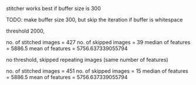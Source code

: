 stitcher works best if buffer size is 300

TODO:
make buffer size 300, but skip the iteration if buffer is whitespace

threshold 2000, 

no. of stitched images = 427
no. of skipped images = 39
median of features = 5886.5
mean of features = 5756.637339055794

no threshold, skipped repeating images (same number of features)

no. of stitched images = 451
no. of skipped images = 15
median of features = 5886.5
mean of features = 5756.637339055794